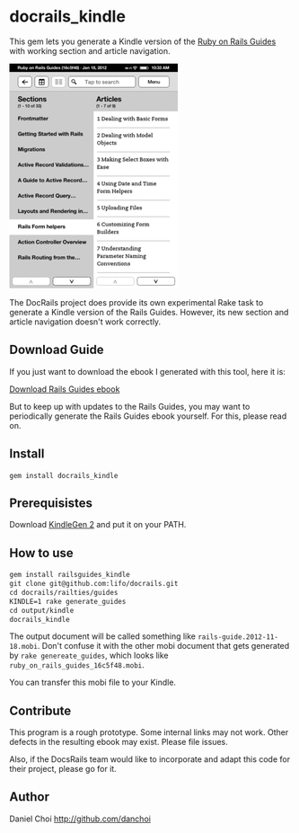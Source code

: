 # docrails_kindle

This gem lets you generate a Kindle version of the [Ruby on Rails
Guides][railsguide] with working section and article navigation.

[railsguide]:http://guides.rubyonrails.org/

![screen](https://github.com/danchoi/docrails_kindle/raw/master/images/screen1-sm.gif)

The DocRails project does provide its own experimental Rake task to generate a
Kindle version of the Rails Guides. However, its new section and article
navigation doesn't work correctly.

## Download Guide

If you just want to download the ebook I generated with this tool, here it is:

[Download Rails Guides ebook][mobi]

[mobi]:https://github.com/danchoi/docrails_kindle/raw/master/mobi/rails-guide.2012-01-18.mobi

But to keep up with updates to the Rails Guides, you may want to periodically
generate the Rails Guides ebook yourself. For this, please read on.


## Install

    gem install docrails_kindle

## Prerequisistes

Download [KindleGen 2][kindlegen] and put it on your PATH.

[kindlegen]:http://www.amazon.com/gp/feature.html?ie=UTF8&docId=1000234621

## How to use

    gem install railsguides_kindle
    git clone git@github.com:lifo/docrails.git
    cd docrails/railties/guides
    KINDLE=1 rake generate_guides
    cd output/kindle
    docrails_kindle
    
The output document will be called something like
`rails-guide.2012-11-18.mobi`. Don't confuse it with the other mobi document
that gets generated by `rake genereate_guides`, which looks like
`ruby_on_rails_guides_16c5f48.mobi`.
  
You can transfer this mobi file to your Kindle.


## Contribute

This program is a rough prototype. Some internal links may not work. Other
defects in the resulting ebook may exist. Please file issues.

Also, if the DocsRails team would like to incorporate and adapt this code for
their project, please go for it. 


## Author

Daniel Choi http://github.com/danchoi

